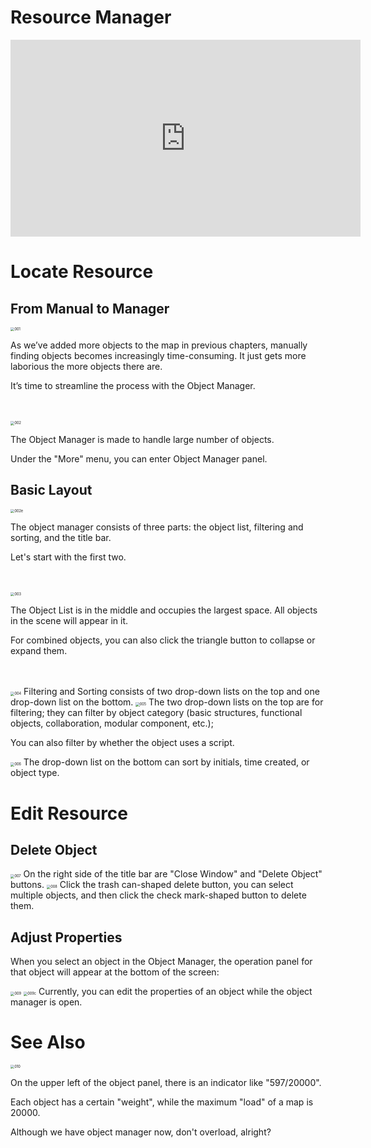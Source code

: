 # Resource Manager

<iframe width="560" height="315" src="https://www.youtube.com/embed/gSJoFGGhzvo?si=ai1vAsEbeCkBQAPR" title="YouTube video player" frameborder="0" allow="accelerometer; autoplay; clipboard-write; encrypted-media; gyroscope; picture-in-picture; web-share" referrerpolicy="strict-origin-when-cross-origin" allowfullscreen></iframe>

# Locate Resource

## From Manual to Manager

<img src="https://dl.dir.freefiremobile.com/common/OB46/CSH/OfficialWeb/CLtutorial/006_ResourceManager/001.jpg" alt="001" style="zoom:40%;" />

As we’ve added more objects to the map in previous chapters, manually finding objects becomes increasingly time-consuming. It just gets more laborious the more objects there are.

It’s time to streamline the process with the Object Manager.<br><br><br>

<img src="https://dl.dir.freefiremobile.com/common/OB46/CSH/OfficialWeb/CLtutorial/006_ResourceManager/002.jpg" alt="002" style="zoom:40%;" />

The Object Manager is made to handle large number of objects.

Under the "More" menu, you can enter Object Manager panel.

## Basic Layout

<img src="https://dl.dir.freefiremobile.com/common/OB46/CSH/OfficialWeb/CLtutorial/006_ResourceManager/002e.jpg" alt="002e" style="zoom:40%;" />

The object manager consists of three parts: the object list, filtering and sorting, and the title bar.

Let's start with the first two.<br><br><br>

<img src="https://dl.dir.freefiremobile.com/common/OB46/CSH/OfficialWeb/CLtutorial/006_ResourceManager/003.jpg" alt="003" style="zoom:40%;" />

The Object List is in the middle and occupies the largest space. All objects in the scene will appear in it.

For combined objects, you can also click the triangle button to collapse or expand them.<br><br><br>

<img src="https://dl.dir.freefiremobile.com/common/OB46/CSH/OfficialWeb/CLtutorial/006_ResourceManager/004.jpg" alt="004" style="zoom:40%;" />
Filtering and Sorting consists of two drop-down lists on the top and one drop-down list on the bottom.

<img src="https://dl.dir.freefiremobile.com/common/OB46/CSH/OfficialWeb/CLtutorial/006_ResourceManager/005.jpg" alt="005" style="zoom:40%;" />
The two drop-down lists on the top are for filtering; they can filter by object category (basic structures, functional objects, collaboration, modular component, etc.);

You can also filter by whether the object uses a script.

<img src="https://dl.dir.freefiremobile.com/common/OB46/CSH/OfficialWeb/CLtutorial/006_ResourceManager/006.jpg" alt="006" style="zoom:40%;" />
The drop-down list on the bottom can sort by initials, time created, or object type.

# Edit Resource

## Delete Object

<img src="https://dl.dir.freefiremobile.com/common/OB46/CSH/OfficialWeb/CLtutorial/006_ResourceManager/007.jpg" alt="007" style="zoom:40%;" />
On the right side of the title bar are "Close Window" and "Delete Object" buttons.

<img src="https://dl.dir.freefiremobile.com/common/OB46/CSH/OfficialWeb/CLtutorial/006_ResourceManager/008.jpg" alt="008" style="zoom:40%;" />
Click the trash can-shaped delete button, you can select multiple objects, and then click the check mark-shaped button to delete them.

## Adjust Properties

When you select an object in the Object Manager, the operation panel for that object will appear at the bottom of the screen:

<img src="https://dl.dir.freefiremobile.com/common/OB46/CSH/OfficialWeb/CLtutorial/006_ResourceManager/009.jpg" alt="009" style="zoom:40%;" />

<img src="https://dl.dir.freefiremobile.com/common/OB46/CSH/OfficialWeb/CLtutorial/006_ResourceManager/009c.jpg" alt="009c" style="zoom:40%;" />
Currently, you can edit the properties of an object while the object manager is open.

# See Also

<img src="https://dl.dir.freefiremobile.com/common/OB46/CSH/OfficialWeb/CLtutorial/006_ResourceManager/010.jpg" alt="010" style="zoom:40%;" />

On the upper left of the object panel, there is an indicator like "597/20000".

Each object has a certain "weight", while the maximum "load" of a map is 20000.

Although we have object manager now, don't overload, alright?
